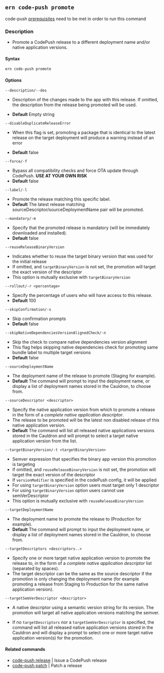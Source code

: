 ## `ern code-push promote`

code-push [prerequisites][1] need to be met in order to run this command

### Description

* Promote a CodePush release to a different deployment name and/or native application versions.

#### Syntax

```sh
ern code-push promote
```

#### Options

`--description/--des`

* Description of the changes made to the app with this release. If omitted, the description from the release being promoted will be used.

* **Default** Empty string

`--disableDuplicateReleaseError`

* When this flag is set, promoting a package that is identical to the latest release on the target deployment will produce a warning instead of an error

* **Default** false

`--force/-f`

* Bypass all compatibility checks and force OTA update through CodePush. **USE AT YOUR OWN RISK**
* **Default** false

`--label/-l`

* Promote the release matching this specific label.
* **Default** The latest release matching sourceDescriptor/sourceDeploymentName pair will be promoted.

`--mandatory/-m`

* Specify that the promoted release is mandatory (will be immediately downloaded and installed).
* **Default**  false

`--reuseReleaseBinaryVersion`

* Indicates whether to reuse the target binary version that was used for the initial release
* If omitted, and `targetBinaryVersion` is not set, the promotion will target the exact version of the descriptor
* This option is mutually exclusive with `targetBinaryVersion`

`--rollout/-r <percentage>`

* Specify the percentage of users who will have access to this release.
* **Default**  100

`--skipConfirmation/-s`

* Skip confirmation prompts
* **Default** false

`--skipNativeDependenciesVersionAlignedCheck/-n`
* Skip the check to compare native dependencies version alignment
* This flag helps skipping native dependencies check for promoting same bundle label to multiple target versions
* **Default** false

`--sourceDeploymentName`

* The deployment name of the release to promote (Staging for example).
* **Default** The command will prompt to input the deployment name, or display a list of deployment names stored in the Cauldron, to choose from.

`--sourceDescriptor <descriptor>`

* Specify the native application version from which to promote a release in the form of a *complete native application descriptor*.
* The release to be promoted will be the latest non disabled release of this native application version.
* **Default** The command will list all released native applications versions stored in the Cauldron and will prompt to select a target native application version from the list.

`--targetBinaryVersion/-t <targetBinaryVersion>`

* Semver expression that specifies the binary app version this promotion is targeting
* If omitted, and `reuseReleaseBinaryVersion` is not set, the promotion will target the exact version of the descriptor
* If `versionModifier` is specified in the codePush config, it will be applied
* For using `targetBinaryVersion` option users must target only 1 descriptor
* For using `targetBinaryVersion` option users cannot use semVerDescriptor
* This option is mutually exclusive with `reuseReleaseBinaryVersion`

`--targetDeploymentName`

* The deployment name to promote the release to (Production for example).
* **Default** The command will prompt to input the deployment name, or display a list of deployment names stored in the Cauldron, to choose from.

`--targetDescriptors <descriptors..>`

* Specify one or more target native application version to promote the release to, in the form of a *complete native application descriptor* list (separated by spaces).
* The target descriptor can be the same as the source descriptor if the promotion is only changing the deployment name (for example promoting a release from Staging to Production for the same native application version).

`--targetSemVerDescriptor <descriptor>`

* A native descriptor using a semantic version string for its version. The promotion will target all native application versions matching the semver.

* If no `targetDescriptors` nor a `targetSemVerDescriptor` is specified, the command will list all released native application versions stored in the Cauldron and will display a prompt to select one or more target native application version(s) for the promotion.

#### Related commands

* [code-push release][2] | Issue a CodePush release
* [code-push patch][3] | Patch a release

[1]: ../code-push.md
[2]: ./release.md
[3]: ./patch.md
